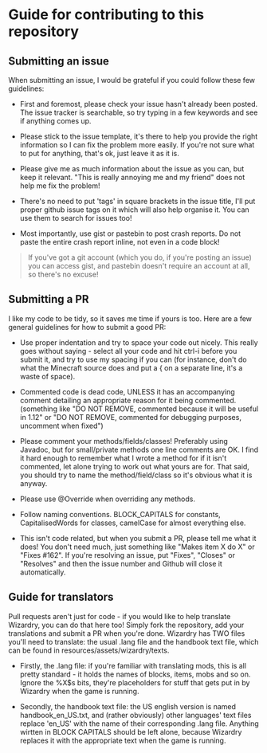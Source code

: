 # Guide for contributing to this repository

## Submitting an issue

When submitting an issue, I would be grateful if you could follow these few guidelines:

- First and foremost, please check your issue hasn't already been posted. The issue tracker is searchable, so try typing in a few keywords and see if anything comes up.

- Please stick to the issue template, it's there to help you provide the right information so I can fix the problem more easily. If you're not sure what to put for anything, that's ok, just leave it as it is.

- Please give me as much information about the issue as you can, but keep it relevant. "This is really annoying me and my friend" does not help me fix the problem!

- There's no need to put 'tags' in square brackets in the issue title, I'll put proper github issue tags on it which will also help organise it. You can use them to search for issues too!

- Most importantly, use gist or pastebin to post crash reports. Do not paste the entire crash report inline, not even in a code block!
> If you've got a git account (which you do, if you're posting an issue) you can access gist, and pastebin doesn't require an account at all, so there's no excuse!

## Submitting a PR

I like my code to be tidy, so it saves me time if yours is too. Here are a few general guidelines for how to submit a good PR:

- Use proper indentation and try to space your code out nicely. This really goes without saying - select all your code and hit ctrl-i before you submit it, and try to use my spacing if you can (for instance, don't do what the Minecraft source does and put a { on a separate line, it's a waste of space).

- Commented code is dead code, UNLESS it has an accompanying comment detailing an appropriate reason for it being commented. (something like "DO NOT REMOVE, commented because it will be useful in 1.12" or "DO NOT REMOVE, commented for debugging purposes, uncomment when fixed")

- Please comment your methods/fields/classes! Preferably using Javadoc, but for small/private methods one line comments are OK. I find it hard enough to remember what I wrote a method for if it isn't commented, let alone trying to work out what yours are for. That said, you should try to name the method/field/class so it's obvious what it is anyway.

- Please use @Override when overriding any methods.

- Follow naming conventions. BLOCK_CAPITALS for constants, CapitalisedWords for classes, camelCase for almost everything else.

- This isn't code related, but when you submit a PR, please tell me what it does! You don't need much, just something like "Makes item X do X" or "Fixes #162". If you're resolving an issue, put "Fixes", "Closes" or "Resolves" and then the issue number and Github will close it automatically.

## Guide for translators

Pull requests aren't just for code - if you would like to help translate Wizardry, you can do that here too! Simply fork the repository, add your translations and submit a PR when you're done. Wizardry has TWO files you'll need to translate: the usual .lang file and the handbook text file, which can be found in resources/assets/wizardry/texts.

- Firstly, the .lang file: if you're familiar with translating mods, this is all pretty standard - it holds the names of blocks, items, mobs and so on. Ignore the %X$s bits, they're placeholders for stuff that gets put in by Wizardry when the game is running.

- Secondly, the handbook text file: the US english version is named handbook_en_US.txt, and (rather obviously) other languages' text files replace 'en_US' with the name of their corresponding .lang file. Anything wirtten in BLOCK CAPITALS should be left alone, because Wizardry replaces it with the appropriate text when the game is running.
